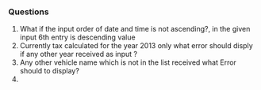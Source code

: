 ### Questions

1. What if the input order of date and time is not ascending?, in the given input 6th entry is descending value
2. Currently tax calculated for the year 2013 only what error should disply if any other year received as input ?
3. Any other vehicle name which is not in the list received what Error should to display?
4. 